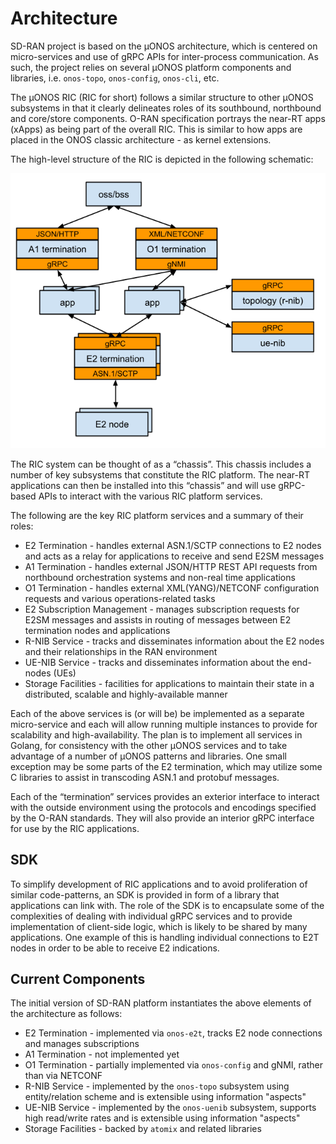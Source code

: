 # Architecture

SD-RAN project is based on the µONOS architecture, which is centered on micro-services and use of gRPC APIs for
inter-process communication. As such, the project relies on several µONOS platform components and libraries,
i.e. `onos-topo`, `onos-config`, `onos-cli`, etc.

The µONOS RIC (RIC for short) follows a similar structure to other µONOS subsystems in that it clearly delineates roles
of its southbound, northbound and core/store components. O-RAN specification portrays the near-RT apps
(xApps) as being part of the overall RIC. This is similar to how apps are placed in the ONOS classic
architecture - as kernel extensions.

The high-level structure of the RIC is depicted in the following schematic:

![SD-RAN Design](_static/images/design.png)

The RIC system can be thought of as a “chassis”. This chassis includes a number of key subsystems that 
constitute the RIC platform. The near-RT applications can then be installed into this “chassis” and 
will use gRPC-based APIs to interact with the various RIC platform services.

The following are the key RIC platform services and a summary of their roles:
* E2 Termination - handles external ASN.1/SCTP connections to E2 nodes and acts as a relay for applications to receive and send E2SM messages
* A1 Termination - handles external JSON/HTTP REST API requests from northbound orchestration systems and non-real time applications
* O1 Termination - handles external XML(YANG)/NETCONF configuration requests and various operations-related tasks
* E2 Subscription Management - manages subscription requests for E2SM messages and assists in routing of messages between E2 termination nodes and applications
* R-NIB Service - tracks and disseminates information about the E2 nodes and their relationships in the RAN environment
* UE-NIB Service - tracks and disseminates information about the end-nodes (UEs)
* Storage Facilities - facilities for applications to maintain their state in a distributed, scalable and highly-available manner

Each of the above services is (or will be) be implemented as a separate micro-service and each will 
allow running multiple instances to provide for scalability and high-availability. 
The plan is to implement all services in Golang, for consistency with the other µONOS services and 
to take advantage of a number of µONOS patterns and libraries. 
One small exception may be some parts of the E2 termination, which may utilize some C libraries to
assist in transcoding ASN.1 and protobuf messages.

Each of the “termination” services provides an exterior interface to interact with the 
outside environment using the protocols and encodings specified by the O-RAN standards. 
They will also provide an interior gRPC interface for use by the RIC applications.

## SDK
To simplify development of RIC applications and to avoid proliferation of similar code-patterns,
an SDK is provided in form of a library that applications can link with. The role of the SDK is to 
encapsulate some of the complexities of dealing with individual gRPC services and to provide implementation of
client-side logic, which is likely to be shared by many applications. One example of this is
handling individual connections to E2T nodes in order to be able to receive E2 indications.

## Current Components
The initial version of SD-RAN platform instantiates the above elements of the architecture as follows:

* E2 Termination - implemented via `onos-e2t`, tracks E2 node connections and manages subscriptions
* A1 Termination - not implemented yet
* O1 Termination - partially implemented via `onos-config` and gNMI, rather than via NETCONF
* R-NIB Service - implemented by the `onos-topo` subsystem using entity/relation scheme and is extensible using information "aspects"
* UE-NIB Service - implemented by the `onos-uenib` subsystem, supports high read/write rates and is extensible using information "aspects" 
* Storage Facilities - backed by `atomix` and related libraries

